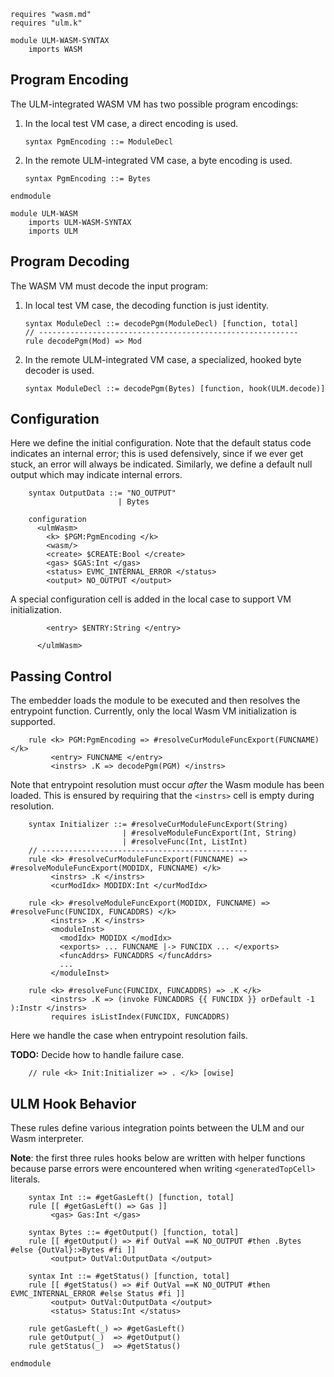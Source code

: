 ```k
requires "wasm.md"
requires "ulm.k"
```

```k
module ULM-WASM-SYNTAX
    imports WASM
```

Program Encoding
----------------

The ULM-integrated WASM VM has two possible program encodings:

1.  In the local test VM case, a direct encoding is used.

    ```local
    syntax PgmEncoding ::= ModuleDecl
    ```

2.  In the remote ULM-integrated VM case, a byte encoding is used.

    ```remote
    syntax PgmEncoding ::= Bytes
    ```

```k
endmodule
```

```k
module ULM-WASM
    imports ULM-WASM-SYNTAX
    imports ULM
```

Program Decoding
----------------

The WASM VM must decode the input program:

1.  In local test VM case, the decoding function is just identity.

    ```local
    syntax ModuleDecl ::= decodePgm(ModuleDecl) [function, total]
    // ----------------------------------------------------------
    rule decodePgm(Mod) => Mod
    ```

2.  In the remote ULM-integrated VM case, a specialized, hooked byte decoder is used.

    ```remote
    syntax ModuleDecl ::= decodePgm(Bytes) [function, hook(ULM.decode)]
    ```

Configuration
-------------

Here we define the initial configuration.
Note that the default status code indicates an internal error; this is used defensively, since if we ever get stuck, an error will always be indicated.
Similarly, we define a default null output which may indicate internal errors.

```k
    syntax OutputData ::= "NO_OUTPUT"
                        | Bytes

    configuration
      <ulmWasm>
        <k> $PGM:PgmEncoding </k>
        <wasm/>
        <create> $CREATE:Bool </create>
        <gas> $GAS:Int </gas>
        <status> EVMC_INTERNAL_ERROR </status>
        <output> NO_OUTPUT </output>
```

A special configuration cell is added in the local case to support VM initialization.

```local
        <entry> $ENTRY:String </entry>
```


```k
      </ulmWasm>
```

Passing Control
---------------

The embedder loads the module to be executed and then resolves the entrypoint function.
Currently, only the local Wasm VM initialization is supported.

```local
    rule <k> PGM:PgmEncoding => #resolveCurModuleFuncExport(FUNCNAME) </k>
         <entry> FUNCNAME </entry>
         <instrs> .K => decodePgm(PGM) </instrs>
```

Note that entrypoint resolution must occur _after_ the Wasm module has been loaded.
This is ensured by requiring that the `<instrs>` cell is empty during resolution.

```local
    syntax Initializer ::= #resolveCurModuleFuncExport(String)
                         | #resolveModuleFuncExport(Int, String)
                         | #resolveFunc(Int, ListInt)
    // ----------------------------------------------
    rule <k> #resolveCurModuleFuncExport(FUNCNAME) => #resolveModuleFuncExport(MODIDX, FUNCNAME) </k>
         <instrs> .K </instrs>
         <curModIdx> MODIDX:Int </curModIdx>

    rule <k> #resolveModuleFuncExport(MODIDX, FUNCNAME) => #resolveFunc(FUNCIDX, FUNCADDRS) </k>
         <instrs> .K </instrs>
         <moduleInst>
           <modIdx> MODIDX </modIdx>
           <exports> ... FUNCNAME |-> FUNCIDX ... </exports>
           <funcAddrs> FUNCADDRS </funcAddrs>
           ...
         </moduleInst>

    rule <k> #resolveFunc(FUNCIDX, FUNCADDRS) => .K </k>
         <instrs> .K => (invoke FUNCADDRS {{ FUNCIDX }} orDefault -1 ):Instr </instrs>
         requires isListIndex(FUNCIDX, FUNCADDRS)
```

Here we handle the case when entrypoint resolution fails.

**TODO:** Decide how to handle failure case.

```k
    // rule <k> Init:Initializer => . </k> [owise]
```

ULM Hook Behavior
-----------------

These rules define various integration points between the ULM and our Wasm interpreter.

**Note**: the first three rules hooks below are written with helper functions
          because parse errors were encountered when writing `<generatedTopCell>` literals.

```k
    syntax Int ::= #getGasLeft() [function, total]
    rule [[ #getGasLeft() => Gas ]]
         <gas> Gas:Int </gas>

    syntax Bytes ::= #getOutput() [function, total]
    rule [[ #getOutput() => #if OutVal ==K NO_OUTPUT #then .Bytes #else {OutVal}:>Bytes #fi ]]
         <output> OutVal:OutputData </output>

    syntax Int ::= #getStatus() [function, total]
    rule [[ #getStatus() => #if OutVal ==K NO_OUTPUT #then EVMC_INTERNAL_ERROR #else Status #fi ]]
         <output> OutVal:OutputData </output>
         <status> Status:Int </status>

    rule getGasLeft(_) => #getGasLeft()
    rule getOutput(_)  => #getOutput()
    rule getStatus(_)  => #getStatus()
```

```k
endmodule
```
